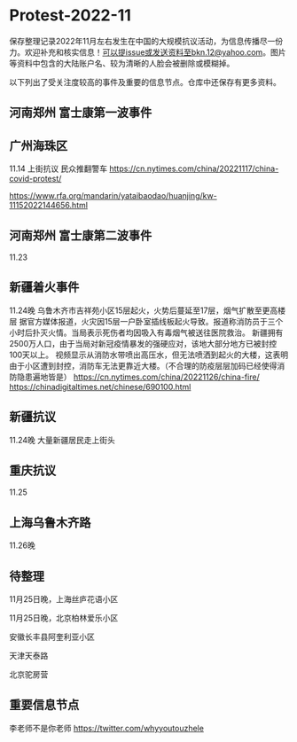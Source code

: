 # Protest-2022-11
保存整理记录2022年11月左右发生在中国的大规模抗议活动，为信息传播尽一份力。欢迎补充和核实信息！可以提issue或发送资料至bkn.12@yahoo.com。图片等资料中包含的大陆账户名、较为清晰的人脸会被删除或模糊掉。

以下列出了受关注度较高的事件及重要的信息节点。仓库中还保存有更多资料。

## 河南郑州 富士康第一波事件

## 广州海珠区
11.14 上街抗议 民众推翻警车
https://cn.nytimes.com/china/20221117/china-covid-protest/

https://www.rfa.org/mandarin/yataibaodao/huanjing/kw-11152022144656.html

## 河南郑州 富士康第二波事件
11.23

## 新疆着火事件
11.24晚 乌鲁木齐市吉祥苑小区15层起火，火势后蔓延至17层，烟气扩散至更高楼层
据官方媒体报道，火灾因15层一户卧室插线板起火导致。报道称消防员于三个小时后扑灭火情。当局表示死伤者均因吸入有毒烟气被送往医院救治。
新疆拥有2500万人口，由于当局对新冠疫情暴发的强硬应对，该地大部分地方已被封控100天以上。
视频显示从消防水带喷出高压水，但无法喷洒到起火的大楼，这表明由于小区遭到封控，消防车无法更靠近大楼。（不合理的防疫层层加码已经使得消防隐患遍地皆是）
https://cn.nytimes.com/china/20221126/china-fire/
https://chinadigitaltimes.net/chinese/690100.html

## 新疆抗议
11.24晚 大量新疆居民走上街头

## 重庆抗议
11.25

## 上海乌鲁木齐路
11.26晚

## 待整理
11月25日晚，上海丝庐花语小区

11月25日晚，北京柏林爱乐小区

安徽长丰县阿奎利亚小区

天津天泰路

北京驼房营



## 重要信息节点
李老师不是你老师 https://twitter.com/whyyoutouzhele

